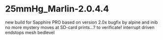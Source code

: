 # 25mmHg_Marlin-2.0.4.4
new build for Sapphire PRO
based on version 2.0x bugfix by alpine and inib
no more mystery moves at SD-card prints...? to verificate!
interrupt driven endstops
mesh bedlevel

